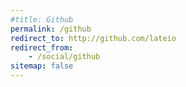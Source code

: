 ```yaml
---
#title: Github
permalink: /github
redirect_to: http://github.com/lateio
redirect_from:
    - /social/github
sitemap: false
---
```

